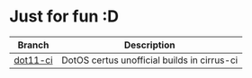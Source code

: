 # Just for fun :D

| Branch | Description |
| :-: | :-: |
| [dot11-ci](https://github.com/Rodeobazaar124/random-repo/tree/dot11-ci) | DotOS certus unofficial builds in cirrus-ci |

